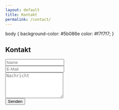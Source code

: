 ```yaml
---
layout: default
title: Kontakt
permalink: /contact/
---
```

body {
    background-color: #5b086e 
    color: #f7f7f7;
}

<div class="contact-form" id="kontakt">
        <h2>Kontakt</h2>
        <form>
            <input type="text" placeholder="Name" required><br>
            <input type="email" placeholder="E-Mail" required><br>
            <textarea placeholder="Nachricht" rows="5" required></textarea><br>
            <button type="submit">Senden</button>
        </form>
</div>
